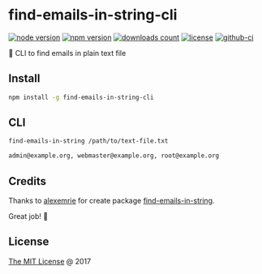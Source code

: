 # find-emails-in-string-cli

[![node version](https://img.shields.io/node/v/find-emails-in-string-cli.svg)](https://www.npmjs.com/package/find-emails-in-string-cli)
[![npm version](https://badge.fury.io/js/find-emails-in-string-cli.svg)](https://badge.fury.io/js/find-emails-in-string-cli)
[![downloads count](https://img.shields.io/npm/dt/find-emails-in-string-cli.svg)](https://www.npmjs.com/package/find-emails-in-string-cli)
[![license](https://img.shields.io/npm/l/find-emails-in-string-cli.svg)](https://piecioshka.mit-license.org)
[![github-ci](https://github.com/piecioshka/find-emails-in-string-cli/actions/workflows/testing.yml/badge.svg)](https://github.com/piecioshka/find-emails-in-string-cli/actions/workflows/testing.yml)

🔨 CLI to find emails in plain text file

## Install

```bash
npm install -g find-emails-in-string-cli
```

## CLI

```bash
find-emails-in-string /path/to/text-file.txt

admin@example.org, webmaster@example.org, root@example.org
```

## Credits

Thanks to [alexemrie](https://github.com/alexemrie) for create package
[find-emails-in-string](https://github.com/alexemrie/find-emails-in-string).

Great job! 🌟

## License

[The MIT License](https://piecioshka.mit-license.org) @ 2017
